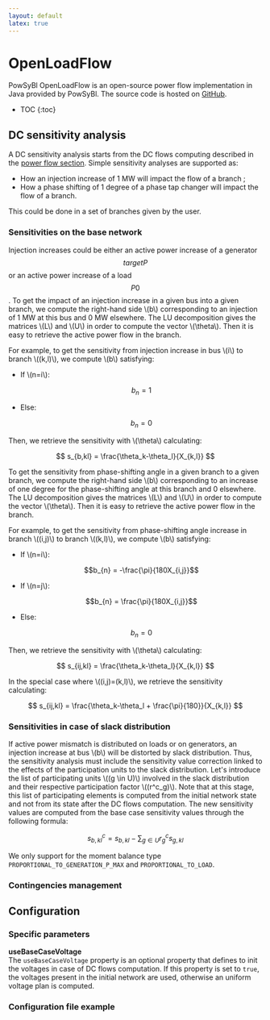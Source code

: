 ```yaml
---
layout: default
latex: true
---
```


# OpenLoadFlow

PowSyBl OpenLoadFlow is an open-source power flow implementation in Java provided by PowSyBl. The source code is hosted on [GitHub](https://github.com/powsybl/powsybl-open-loadflow). 

* TOC
{:toc}

## DC sensitivity analysis

A DC sensitivity analysis starts from the DC flows computing described in the [power flow section](../powerflow/openlf.md#dc-flows-computing). Simple sensitivity analyses are supported as:
- How an injection increase of 1 MW will impact the flow of a branch ;
- How a phase shifting of 1 degree of a phase tap changer will impact the flow of a branch.

This could be done in a set of branches given by the user.

### Sensitivities on the base network 

Injection increases could be either an active power increase of a generator $$targetP$$ or an active power increase of a load $$P0$$. To get the impact of an injection increase in a given bus into a given branch, we compute the right-hand side \\(b\\) corresponding to an injection of 1 MW at this bus and 0 MW elsewhere. The LU decomposition gives the matrices \\(L\\) and \\(U\\) in order to compute the vector \\(\theta\\). Then it is easy to retrieve the active power flow in the branch.

For example, to get the sensitivity from injection increase in bus \\(i\\) to branch \\((k,l)\\), we compute \\(b\\) satisfying:
- If \\(n=i\\):

	$$b_{n} = 1$$
- Else:

	$$ b_{n} = 0$$
	
Then, we retrieve the sensitivity with \\(\theta\\) calculating:

$$ s_{b,kl} = \frac{\theta_k-\theta_l}{X_{k,l}} $$

To get the sensitivity from phase-shifting angle in a given branch to a given branch, we compute the right-hand side \\(b\\) corresponding to an increase of one degree for the phase-shifting angle at this branch and 0 elsewhere. The LU decomposition gives the matrices \\(L\\) and \\(U\\) in order to compute the vector \\(\theta\\). Then it is easy to retrieve the active power flow in the branch.

For example, to get the sensitivity from phase-shifting angle increase in branch \\((i,j)\\) to branch \\((k,l)\\), we compute \\(b\\) satisfying:
- If \\(n=i\\):

	$$b_{n} = -\frac{\pi}{180X_{i,j}}$$
	
- If \\(n=j\\):

	$$b_{n} = \frac{\pi}{180X_{i,j}}$$
- Else:

	$$b_{n} = 0$$
	
Then, we retrieve the sensitivity with \\(\theta\\) calculating:

$$ s_{ij,kl} = \frac{\theta_k-\theta_l}{X_{k,l}} $$

In the special case where \\((i,j)=(k,l)\\), we retrieve the sensitivity calculating:

$$ s_{ij,kl} = \frac{\theta_k-\theta_l + \frac{\pi}{180}}{X_{k,l}} $$

### Sensitivities in case of slack distribution

If active power mismatch is distributed on loads or on generators, an injection increase at bus \\(b\\) will be distorted by slack distribution. Thus, the sensitivity analysis must include the sensitivity value correction linked to the effects of the participation units to the slack distribution. Let's introduce the list of participating units \\((g \in U)\\) involved in the slack distribution and their respective participation factor \\((r^c_g)\\). Note that at this stage, this list of participating elements is computed from the initial network state and not from its state after the DC flows computation. The new sensitivity values are computed from the base case sensitivity values through the following formula:

$$
s_{b,kl}^c = s_{b,kl} - \sum_{g \in U} r^c_g s_{g,kl}
$$

We only support for the moment balance type `PROPORTIONAL_TO_GENERATION_P_MAX` and `PROPORTIONAL_TO_LOAD`.

### Contingencies management

## Configuration

### Specific parameters

**useBaseCaseVoltage**  
The `useBaseCaseVoltage` property is an optional property that defines to init the voltages in case of DC flows computation. If this property is set to `true`, the voltages present in the initial network are used, otherwise an uniform voltage plan is computed.

### Configuration file example
